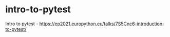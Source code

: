 # intro-to-pytest
Intro to pytest - https://ep2021.europython.eu/talks/7S5Cnc6-introduction-to-pytest/
